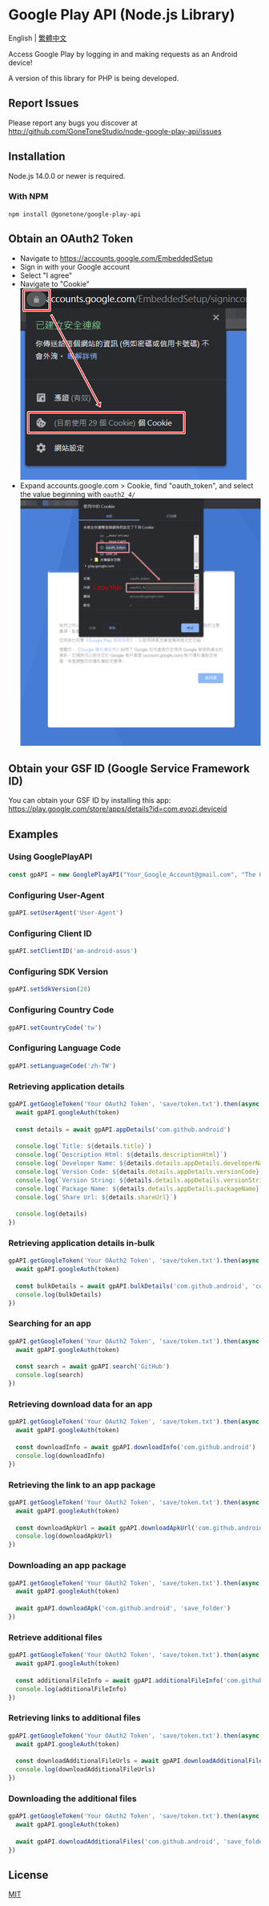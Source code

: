 # Google Play API (Node.js Library)

English | [繁體中文](README_ZH-TW.md)

Access Google Play by logging in and making requests as an Android device!

A version of this library for PHP is being developed.

## Report Issues
Please report any bugs you discover at <http://github.com/GoneToneStudio/node-google-play-api/issues>

## Installation
Node.js 14.0.0 or newer is required.

### With NPM
    npm install @gonetone/google-play-api

## Obtain an OAuth2 Token
- Navigate to <https://accounts.google.com/EmbeddedSetup>
- Sign in with your Google account
- Select "I agree"
- Navigate to "Cookie"
  ![View Cookie](docs/images/view_cookie.png)
- Expand accounts.google.com > Cookie, find "oauth_token", and select the value beginning with `oauth2_4/`
  ![Get your own OAuth2 Token](docs/images/get_oauth2_token.png)

## Obtain your GSF ID (Google Service Framework ID)
You can obtain your GSF ID by installing this app: <https://play.google.com/store/apps/details?id=com.evozi.deviceid>

## Examples
### Using GooglePlayAPI
```javascript
const gpAPI = new GooglePlayAPI("Your_Google_Account@gmail.com", "The GSF ID (Google Service Framework ID) of your device");
```

### Configuring User-Agent
```javascript
gpAPI.setUserAgent('User-Agent')
```

### Configuring Client ID
```javascript
gpAPI.setClientID('am-android-asus')
```

### Configuring SDK Version
```javascript
gpAPI.setSdkVersion(28)
```

### Configuring Country Code
```javascript
gpAPI.setCountryCode('tw')
```

### Configuring Language Code
```javascript
gpAPI.setLanguageCode('zh-TW')
```

### Retrieving application details
```javascript
gpAPI.getGoogleToken('Your OAuth2 Token', 'save/token.txt').then(async (token) => {
  await gpAPI.googleAuth(token)

  const details = await gpAPI.appDetails('com.github.android')

  console.log(`Title: ${details.title}`)
  console.log(`Description Html: ${details.descriptionHtml}`)
  console.log(`Developer Name: ${details.details.appDetails.developerName}`)
  console.log(`Version Code: ${details.details.appDetails.versionCode}`)
  console.log(`Version String: ${details.details.appDetails.versionString}`)
  console.log(`Package Name: ${details.details.appDetails.packageName}`)
  console.log(`Share Url: ${details.shareUrl}`)
  
  console.log(details)
})
```

### Retrieving application details in-bulk
```javascript
gpAPI.getGoogleToken('Your OAuth2 Token', 'save/token.txt').then(async (token) => {
  await gpAPI.googleAuth(token)

  const bulkDetails = await gpAPI.bulkDetails('com.github.android', 'com.twitter.android', 'com.facebook.katana')
  console.log(bulkDetails)
})
```

### Searching for an app
```javascript
gpAPI.getGoogleToken('Your OAuth2 Token', 'save/token.txt').then(async (token) => {
  await gpAPI.googleAuth(token)

  const search = await gpAPI.search('GitHub')
  console.log(search)
})
```

### Retrieving download data for an app
```javascript
gpAPI.getGoogleToken('Your OAuth2 Token', 'save/token.txt').then(async (token) => {
  await gpAPI.googleAuth(token)

  const downloadInfo = await gpAPI.downloadInfo('com.github.android')
  console.log(downloadInfo)
})
```

### Retrieving the link to an app package
```javascript
gpAPI.getGoogleToken('Your OAuth2 Token', 'save/token.txt').then(async (token) => {
  await gpAPI.googleAuth(token)

  const downloadApkUrl = await gpAPI.downloadApkUrl('com.github.android')
  console.log(downloadApkUrl)
})
```

### Downloading an app package
```javascript
gpAPI.getGoogleToken('Your OAuth2 Token', 'save/token.txt').then(async (token) => {
  await gpAPI.googleAuth(token)

  await gpAPI.downloadApk('com.github.android', 'save_folder')
})
```

### Retrieve additional files
```javascript
gpAPI.getGoogleToken('Your OAuth2 Token', 'save/token.txt').then(async (token) => {
  await gpAPI.googleAuth(token)

  const additionalFileInfo = await gpAPI.additionalFileInfo('com.github.android')
  console.log(additionalFileInfo)
})
```

### Retrieving links to additional files
```javascript
gpAPI.getGoogleToken('Your OAuth2 Token', 'save/token.txt').then(async (token) => {
  await gpAPI.googleAuth(token)

  const downloadAdditionalFileUrls = await gpAPI.downloadAdditionalFileUrls('com.github.android')
  console.log(downloadAdditionalFileUrls)
})
```

### Downloading the additional files
```javascript
gpAPI.getGoogleToken('Your OAuth2 Token', 'save/token.txt').then(async (token) => {
  await gpAPI.googleAuth(token)

  await gpAPI.downloadAdditionalFiles('com.github.android', 'save_folder')
})
```

## License
[MIT](LICENSE)
